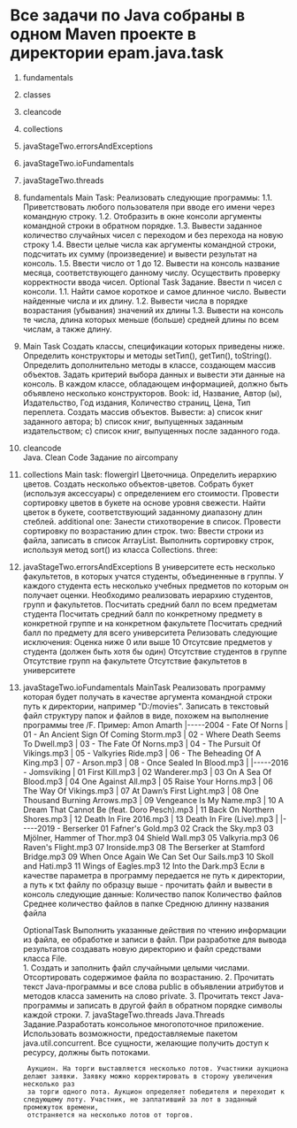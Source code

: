 # Все задачи по Java собраны в одном Maven проекте в директории epam.java.task
1. fundamentals
2. classes
3. cleancode
4. сollections
5. javaStageTwo.errorsAndExceptions
6. javaStageTwo.ioFundamentals
7. javaStageTwo.threads

1. fundamentals
 Main Task: 
 Реализовать следующие программы:
    1.1. Приветствовать любого пользователя при вводе его имени через командную строку.
    1.2. Отобразить в окне консоли аргументы командной строки в обратном порядке.
    1.3. Вывести заданное количество случайных чисел с переходом и без перехода на новую строку
    1.4. Ввести целые числа как аргументы командной строки, подсчитать их сумму (произведение) и вывести результат на консоль.
    1.5. Ввести число от 1 до 12. Вывести на консоль название месяца, соответствующего данному числу. Осуществить проверку корректности ввода чисел.
  Optional Task Задание. Ввести n чисел с консоли.
    1.1. Найти самое короткое и самое длинное число. Вывести найденные числа и их длину.
    1.2. Вывести числа в порядке возрастания (убывания) значений их длины
    1.3. Вывести на консоль те числа, длина которых меньше (больше) средней длины по всем числам, а также длину.    
 
 2.   Main Task Создать классы, спецификации которых приведены ниже. Определить конструкторы и методы setТип(), getТип(), toString(). Определить дополнительно методы в классе,         создающем массив объектов. Задать критерий выбора данных и вывести эти данные на консоль. В каждом классе, обладающем информацией, должно быть объявлено несколько конструкторов.
      Book: id, Название, Автор (ы), Издательство, Год издания, Количество страниц, Цена, Тип переплета.
      Создать массив объектов. Вывести:
      a) список книг заданного автора;
      b)   список книг, выпущенных заданным издательством;
      c)   список книг, выпущенных после заданного года.
      
  3. cleancode      
      Java. Clean Code Задание по aircompany
      
  4. сollections
    Main task: flowergirl
    Цветочница. Определить иерархию цветов. Создать несколько объектов-цветов. Собрать букет (используя аксессуары) с определением его стоимости. Провести сортировку цветов в
    букете на основе уровня свежести. Найти цветок в букете, соответствующий заданному диапазону длин стеблей.
    additional
    one: Занести стихотворение в список. Провести сортировку по возрастанию длин строк.
    two: Ввести строки из файла, записать в список ArrayList. Выполнить сортировку строк, используя метод sort() из класса Collections.
    three: 
  5. javaStageTwo.errorsAndExceptions
          В университете есть несколько факультетов, в которых учатся студенты, объединенные в группы. У каждого студента есть несколько учебных предметов по которым он получает
          оценки. Необходимо реализовать иерархию студентов, групп и факультетов.
          Посчитать средний балл по всем предметам студента
          Посчитать средний балл по конкретному предмету в конкретной группе и на конкретном факультете
          Посчитать средний балл по предмету для всего университета
          Релизовать следующие исключения:
          Оценка ниже 0 или выше 10
          Отсутсвие предметов у студента (должен быть хотя бы один)
          Отсутствие студентов в группе
          Отсутствие групп на факультете
          Отсутствие факультетов в университете
   6. javaStageTwo.ioFundamentals
         MainTask
                    Реализовать программу которая будет получать в качестве аргумента командной строки путь к директории, например "D:/movies". Записать в текстовый файл
                    структуру папок и файлов в виде, похожем на выполнение программы tree /F. Пример:
           Amon Amarth
               |-----2004 - Fate Of Norns
               |       01 - An Ancient Sign Of Coming Storm.mp3
               |       02 - Where Death Seems To Dwell.mp3
               |       03 - The Fate Of Norns.mp3
               |       04 - The Pursuit Of Vikings.mp3
               |       05 - Valkyries Ride.mp3
               |       06 - The Beheading Of A King.mp3
               |       07 - Arson.mp3
               |       08 - Once Sealed In Blood.mp3
               |
               |-----2016 - Jomsviking
               |       01 First Kill.mp3
               |       02 Wanderer.mp3
               |       03 On A Sea Of Blood.mp3
               |       04 One Against All.mp3
               |       05 Raise Your Horns.mp3
               |       06 The Way Of Vikings.mp3
               |       07 At Dawn’s First Light.mp3
               |       08 One Thousand Burning Arrows.mp3
               |       09 Vengeance Is My Name.mp3
               |       10 A Dream That Cannot Be (feat. Doro Pesch).mp3
               |       11 Back On Northern Shores.mp3
               |       12 Death In Fire 2016.mp3
               |       13 Death In Fire (Live).mp3
               |
               |-----2019 - Berserker
                       01 Fafner's Gold.mp3
                       02 Crack the Sky.mp3
                       03 Mjölner, Hammer of Thor.mp3
                       04 Shield Wall.mp3
                       05 Valkyria.mp3
                       06 Raven's Flight.mp3
                       07 Ironside.mp3
                       08 The Berserker at Stamford Bridge.mp3
                       09 When Once Again We Can Set Our Sails.mp3
                       10 Skoll and Hati.mp3
                       11 Wings of Eagles.mp3
                       12 Into the Dark.mp3
                  Если в качестве параметра в программу передается не путь к директории, а путь к txt файлу по образцу выше - прочитать файл и вывести в консоль
                  следующие данные:
                  Количество папок
                  Количество файлов
                  Среднее количество файлов в папке
                  Среднюю длинну названия файла
                  
                  
       OptionalTask 
                 Выполнить указанные действия по чтению информации из файла, ее обработке и записи в файл. При разработке для вывода результатов создавать новую директорию и файл средствами класса File.                  
              1.     Создать и заполнить файл случайными целыми числами. Отсортировать содержимое файла по возрастанию.
              2.     Прочитать текст Java-программы и все слова public в объявлении атрибутов и методов класса заменить на слово private.
              3.     Прочитать текст Java-программы и записать в другой файл в обратном порядке символы каждой строки.
        7. javaStageTwo.threads
           Java.Threads
           Задание.Разработать консольное многопоточное приложение.
           Использовать возможности, предоставляемые пакетом java.util.concurrent. Все сущности, желающие получить доступ к ресурсу, должны быть потоками.

           Аукцион. На торги выставляется несколько лотов. Участники аукциона делают заявки. Заявку можно корректировать в сторону увеличения несколько раз 
           за торги одного лота. Аукцион определяет победителя и переходит к следующему лоту. Участник, не заплативший за лот в заданный промежуток времени, 
           отстраняется на несколько лотов от торгов.

                  
                  
        
         
    


